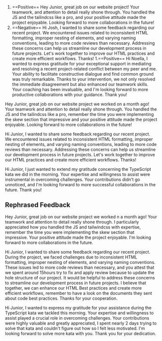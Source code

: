 1. ==Positive==
		Hey Junior, great job on our website project! Your teamwork, and attention to detail really shone through. You handled the JS and the tailindcss like a pro, and your positive attitude made the project enjoyable. Looking forward to more collaborations in the future!
1. ==Negative==
		Hi Josh, I wanted to share some feedback regarding our recent project. We encountered issues related to inconsistent HTML formatting, improper nesting of elements, and varying naming conventions, leading to more code reviews than necessary. Addressing these concerns can help us streamline our development process in future projects. Let's work together to improve our HTML practices and create more efficient workflows. Thanks!
1.==Positive==
		Hi Noella, I wanted to express gratitude for your exceptional support in mediating and resolving a recent project-related conflict between my peer and me. Your ability to facilitate constructive dialogue and find common ground was truly remarkable. Thanks to your intervention, we not only resolved the immediate disagreement but also enhanced our teamwork skills. Your coaching has been invaluable, and I'm looking forward to more productive collaborations with your guidance. Thank you!


Hey Junior, great job on our website project we worked on a month ago! Your teamwork and attention to detail really shone through. You handled the JS and the tailindcss like a pro, remember the time you were implementing the skew section that impressive and your positive attitude made the project enjoyable. Looking forward to more collaborations in the future!

Hi Junior, I wanted to share some feedback regarding our recent project. We encountered issues related to inconsistent HTML formatting, improper nesting of elements, and varying naming conventions, leading to more code reviews than necessary. Addressing these concerns can help us streamline our development process in future projects. Let's work together to improve our HTML practices and create more efficient workflows. Thanks!

Hi Junior, I just wanted to extend my gratitude concerning the TypeScript kata we did in the morning. Your expertise and willingness to assist were instrumental in overcoming challenges. Your contributions didn't go unnoticed, and I'm looking forward to more successful collaborations in the future. Thank you!

## Rephrased Feedback

Hey Junior, great job on our website project we worked n a month ago! Your teamwork and attention to detail really shone through. I particularly appreciated how you handled the JS and tailwindcss with expertise, remember the time you were implementing the skew section that impressive. Your positive attitude made the project enjoyable. I'm looking forward to more collaborations in the future.

Hi Junior, I wanted to share some feedback regarding our recent project. During the project, we faced challenges due to inconsistent HTML formatting, improper nesting of elements, and varying naming conventions. These issues led to more code reviews than necessary, and you attest that we spent around 15hours try to fix and apply review because to update the hole structure of our project. It would be helpful to address these concerns to streamline our development process in future projects. I believe that together, we can enhance our HTML Best practices and create more efficient workflows, remember to have a look on the documents they sent about code best practices. Thanks for your cooperation.

Hi Junior, I wanted to express my gratitude for your assistance during the TypeScript kata we tackled this morning. Your expertise and willingness to assist played a crucial role in overcoming challenges. Your contributions were highly valuable and greatly appreciated, I spent nearly 2 days trying to solve that kata and couldn't figure out how so I felt less motivated. I'm looking forward to solve more kata with you. Thank you for your dedication.